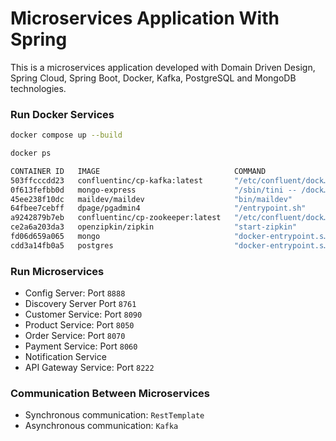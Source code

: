 # Microservices Application With Spring

This is a microservices application developed with Domain Driven Design, Spring Cloud, Spring Boot, Docker, Kafka, PostgreSQL and MongoDB technologies.

### Run Docker Services

```sh
docker compose up --build
```

```sh
docker ps
```

```sh
CONTAINER ID   IMAGE                              COMMAND                  CREATED         STATUS                     PORTS                                            NAMES
503ffcccdd23   confluentinc/cp-kafka:latest       "/etc/confluent/dock…"   5 minutes ago   Up 5 minutes               0.0.0.0:9092->9092/tcp                           ms-kafka
0f613fefbb0d   mongo-express                      "/sbin/tini -- /dock…"   5 minutes ago   Up 5 minutes               0.0.0.0:8081->8081/tcp                           ms-mongo-express
45ee238f10dc   maildev/maildev                    "bin/maildev"            5 minutes ago   Up 5 minutes (unhealthy)   0.0.0.0:1025->1025/tcp, 0.0.0.0:1080->1080/tcp   ms-mail-dev
64fbee7cebff   dpage/pgadmin4                     "/entrypoint.sh"         5 minutes ago   Up 5 minutes               443/tcp, 0.0.0.0:5050->80/tcp                    ms-pgadmin
a9242879b7eb   confluentinc/cp-zookeeper:latest   "/etc/confluent/dock…"   5 minutes ago   Up 5 minutes               2888/tcp, 3888/tcp, 0.0.0.0:22181->2181/tcp      ms-zookeeper
ce2a6a203da3   openzipkin/zipkin                  "start-zipkin"           5 minutes ago   Up 5 minutes (healthy)     9410/tcp, 0.0.0.0:9411->9411/tcp                 ms-zipkin
fd06d659a065   mongo                              "docker-entrypoint.s…"   5 minutes ago   Up 5 minutes (healthy)     0.0.0.0:27017->27017/tcp                         ms-mongo-db
cdd3a14fb0a5   postgres                           "docker-entrypoint.s…"   5 minutes ago   Up 5 minutes               0.0.0.0:5432->5432/tcp                           ms-postgres-db
```

### Run Microservices

- Config Server: Port `8888`
- Discovery Server Port `8761`
- Customer Service: Port `8090`
- Product Service: Port `8050`
- Order Service: Port `8070`
- Payment Service: Port `8060`
- Notification Service
- API Gateway Service: Port `8222`

### Communication Between Microservices

- Synchronous communication: `RestTemplate`
- Asynchronous communication: `Kafka`
